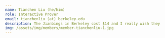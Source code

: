 ```yaml
---
name: Tianchen Liu (he/him)
role: Interactive Prover
email: tianchenliu (at) berkeley.edu
description: The Jianbings in Berkeley cost $14 and I really wish they were cheaper, but the $5 BAMPFA movies kinda make up for it.
img: /assets/img/members/member-tianchenliu-1.jpg
---
```

